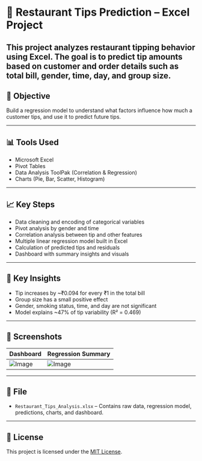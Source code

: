 # 🧾 Restaurant Tips Prediction – Excel Project

This project analyzes restaurant tipping behavior using Excel. The goal is to predict tip amounts based on customer and order details such as total bill, gender, time, day, and group size.
---
## 📌 Objective
Build a regression model to understand what factors influence how much a customer tips, and use it to predict future tips.

---
## 📊 Tools Used
- Microsoft Excel
- Pivot Tables
- Data Analysis ToolPak (Correlation & Regression)
- Charts (Pie, Bar, Scatter, Histogram)
---
## 📈 Key Steps
- Data cleaning and encoding of categorical variables
- Pivot analysis by gender and time
- Correlation analysis between tip and other features
- Multiple linear regression model built in Excel
- Calculation of predicted tips and residuals
- Dashboard with summary insights and visuals
---
## 📌 Key Insights
- Tip increases by ~₹0.094 for every ₹1 in the total bill
- Group size has a small positive effect
- Gender, smoking status, time, and day are not significant
- Model explains ~47% of tip variability (R² = 0.469)
---
## 📸 Screenshots
| Dashboard | Regression Summary |
|----------|--------------------|
| ![Image](https://github.com/user-attachments/assets/e4507fef-828c-4cd7-80f0-02e55ca50c0d) | ![Image](https://github.com/user-attachments/assets/6f07ee7c-cfd7-4a3c-a21c-79316668a4ec) |

---
## 📁 File
- `Restaurant_Tips_Analysis.xlsx` – Contains raw data, regression model, predictions, charts, and dashboard.
---
## 📄 License

This project is licensed under the [MIT License](LICENSE).
